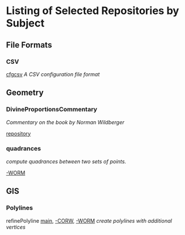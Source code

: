 Listing of Selected Repositories by Subject
===========================================

File Formats
------------

### CSV

[cfgcsv](https://github.com/dmparrishphd/cfgcsv-CORW)
_A CSV configuration file format_

Geometry
--------

### DivineProportionsCommentary

_Commentary on the book by Norman Wildberger_

[repository](https://github.com/dmparrishphd/DivineProportionsCommentary)

### quadrances

_compute quadrances between two sets of points._

[-WORM](https://github.com/dmparrishphd/quadrances)

GIS
---

### Polylines

refinePolyline
[main](https://github.com/dmparrishphd/refinePolyline-CORW),
[-CORW](https://github.com/dmparrishphd/refinePolyline-CORW),
[-WORM](https://github.com/dmparrishphd/refinePolyline-WORM)
_create polylines with additional vertices_
